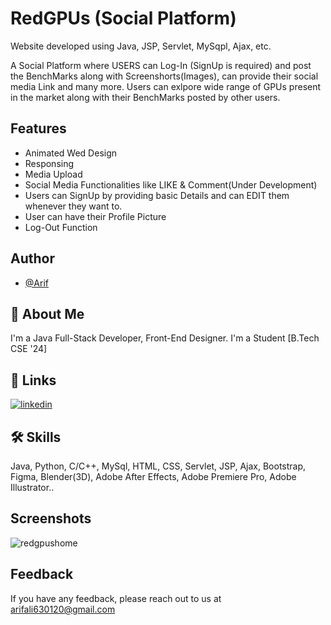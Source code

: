 
# RedGPUs (Social Platform)
Website developed using Java, JSP, Servlet, MySqpl, Ajax, etc.

A Social Platform where USERS can Log-In (SignUp is required) and post the BenchMarks along with Screenshorts(Images), can provide their social media Link and many more. Users can exlpore wide range of GPUs present in the market along with their BenchMarks posted by other users. 



## Features

- Animated Wed Design
- Responsing
- Media Upload
- Social Media Functionalities like LIKE & Comment(Under Development)
- Users can SignUp by providing basic Details and can EDIT them whenever they want to.
- User can have their Profile Picture
- Log-Out Function



## Author

- [@Arif](https://www.github.com/arifali2001)


## 🚀 About Me
I'm a Java Full-Stack Developer, Front-End Designer.
I'm a Student [B.Tech CSE '24]


## 🔗 Links
[![linkedin](https://img.shields.io/badge/linkedin-0A66C2?style=for-the-badge&logo=linkedin&logoColor=white)](https://www.linkedin.com/in/arifali630)



## 🛠 Skills
Java, Python, C/C++, MySql, HTML, CSS, Servlet, JSP, Ajax, Bootstrap, Figma, Blender(3D), Adobe After Effects, Adobe Premiere Pro, Adobe Illustrator..


## Screenshots

![redgpushome](https://github.com/arifali2001/RedGPUs-Social-Blogging-Platform-Web-Application-/assets/95292682/f779225e-4578-4bdf-a8e1-22db583088b5)



## Feedback

If you have any feedback, please reach out to us at arifali630120@gmail.com

